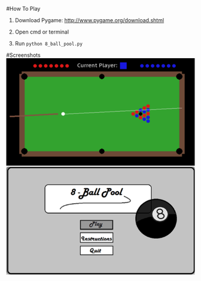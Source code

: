#How To Play
1. Download Pygame: http://www.pygame.org/download.shtml

2. Open cmd or terminal

3. Run `python 8_ball_pool.py`

#Screenshots
![Alt text](/Images/Gameplay.png?raw=true "gameplay")
![Alt text](/Images/menu_play.png?raw=true "Main Menu")
